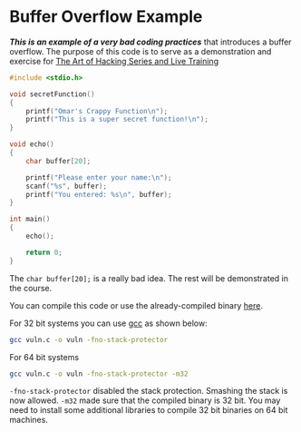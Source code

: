# Buffer Overflow Example

***This is an example of a very bad coding practices*** that introduces a buffer overflow. The purpose of this code is to serve as a demonstration and exercise for [The Art of Hacking Series and Live Training](https://www.safaribooksonline.com/search/?query=Omar%20Santos%20hacking&extended_publisher_data=true&highlight=true&is_academic_institution_account=false&source=user&include_assessments=false&include_case_studies=true&include_courses=true&include_orioles=true&include_playlists=true&sort=relevance)

``` c
#include <stdio.h>

void secretFunction()
{
    printf("Omar's Crappy Function\n");
    printf("This is a super secret function!\n");
}

void echo()
{
    char buffer[20];

    printf("Please enter your name:\n");
    scanf("%s", buffer);
    printf("You entered: %s\n", buffer);
}

int main()
{
    echo();

    return 0;
}
```

The `char buffer[20];` is a really bad idea. The rest will be demonstrated in the course.

You can compile this code or use the already-compiled binary [here](https://github.com/The-Art-of-Hacking/h4cker/raw/master/buffer_overflow_example/vuln_program).

For 32 bit systems you can use [gcc](https://www.gnu.org/software/gcc/) as shown below:

``` sh
gcc vuln.c -o vuln -fno-stack-protector
```

For 64 bit systems

``` sh
gcc vuln.c -o vuln -fno-stack-protector -m32
```

`-fno-stack-protector` disabled the stack protection. Smashing the stack is now allowed. `-m32` made sure that the compiled binary is 32 bit. You may need to install some additional libraries to compile 32 bit binaries on 64 bit machines.
